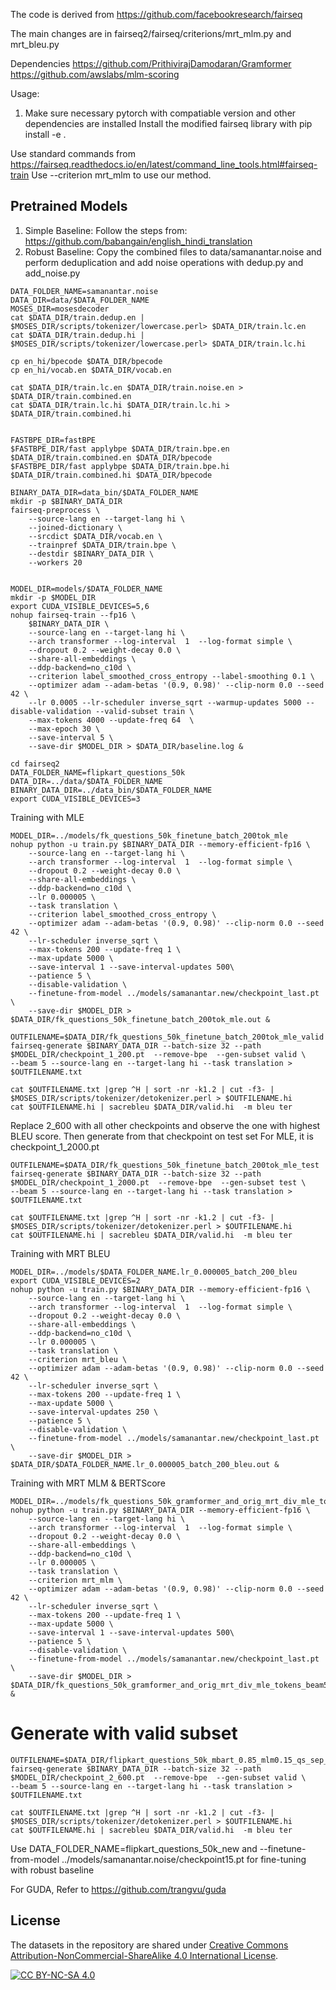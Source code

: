 The code is derived from https://github.com/facebookresearch/fairseq

The main changes are in fairseq2/fairseq/criterions/mrt_mlm.py and mrt_bleu.py

Dependencies
https://github.com/PrithivirajDamodaran/Gramformer
https://github.com/awslabs/mlm-scoring

Usage:
1. Make sure necessary pytorch with compatiable version and other dependencies are installed
Install the modified fairseq library with 
  pip install -e .

Use standard commands from https://fairseq.readthedocs.io/en/latest/command_line_tools.html#fairseq-train
Use --criterion mrt_mlm to use our method.

## Pretrained Models
1. Simple Baseline: Follow the steps from: https://github.com/babangain/english_hindi_translation
2. Robust Baseline:
Copy the combined files to data/samanantar.noise and perform deduplication and add noise operations with dedup.py and add_noise.py
```
DATA_FOLDER_NAME=samanantar.noise
DATA_DIR=data/$DATA_FOLDER_NAME
MOSES_DIR=mosesdecoder
cat $DATA_DIR/train.dedup.en | $MOSES_DIR/scripts/tokenizer/lowercase.perl> $DATA_DIR/train.lc.en
cat $DATA_DIR/train.dedup.hi | $MOSES_DIR/scripts/tokenizer/lowercase.perl> $DATA_DIR/train.lc.hi

cp en_hi/bpecode $DATA_DIR/bpecode
cp en_hi/vocab.en $DATA_DIR/vocab.en

cat $DATA_DIR/train.lc.en $DATA_DIR/train.noise.en > $DATA_DIR/train.combined.en
cat $DATA_DIR/train.lc.hi $DATA_DIR/train.lc.hi > $DATA_DIR/train.combined.hi


FASTBPE_DIR=fastBPE
$FASTBPE_DIR/fast applybpe $DATA_DIR/train.bpe.en $DATA_DIR/train.combined.en $DATA_DIR/bpecode
$FASTBPE_DIR/fast applybpe $DATA_DIR/train.bpe.hi $DATA_DIR/train.combined.hi $DATA_DIR/bpecode

BINARY_DATA_DIR=data_bin/$DATA_FOLDER_NAME
mkdir -p $BINARY_DATA_DIR
fairseq-preprocess \
    --source-lang en --target-lang hi \
    --joined-dictionary \
    --srcdict $DATA_DIR/vocab.en \
    --trainpref $DATA_DIR/train.bpe \
    --destdir $BINARY_DATA_DIR \
    --workers 20


MODEL_DIR=models/$DATA_FOLDER_NAME
mkdir -p $MODEL_DIR
export CUDA_VISIBLE_DEVICES=5,6
nohup fairseq-train --fp16 \
    $BINARY_DATA_DIR \
    --source-lang en --target-lang hi \
    --arch transformer --log-interval  1  --log-format simple \
    --dropout 0.2 --weight-decay 0.0 \
    --share-all-embeddings \
    --ddp-backend=no_c10d \
    --criterion label_smoothed_cross_entropy --label-smoothing 0.1 \
    --optimizer adam --adam-betas '(0.9, 0.98)' --clip-norm 0.0 --seed 42 \
    --lr 0.0005 --lr-scheduler inverse_sqrt --warmup-updates 5000 --disable-validation --valid-subset train \
    --max-tokens 4000 --update-freq 64  \
    --max-epoch 30 \
    --save-interval 5 \
    --save-dir $MODEL_DIR > $DATA_DIR/baseline.log &
```

```
cd fairseq2
DATA_FOLDER_NAME=flipkart_questions_50k
DATA_DIR=../data/$DATA_FOLDER_NAME
BINARY_DATA_DIR=../data_bin/$DATA_FOLDER_NAME
export CUDA_VISIBLE_DEVICES=3
```
Training with MLE
```
MODEL_DIR=../models/fk_questions_50k_finetune_batch_200tok_mle
nohup python -u train.py $BINARY_DATA_DIR --memory-efficient-fp16 \
    --source-lang en --target-lang hi \
    --arch transformer --log-interval  1  --log-format simple \
    --dropout 0.2 --weight-decay 0.0 \
    --share-all-embeddings \
    --ddp-backend=no_c10d \
    --lr 0.000005 \
    --task translation \
    --criterion label_smoothed_cross_entropy \
    --optimizer adam --adam-betas '(0.9, 0.98)' --clip-norm 0.0 --seed 42 \
    --lr-scheduler inverse_sqrt \
    --max-tokens 200 --update-freq 1 \
    --max-update 5000 \
    --save-interval 1 --save-interval-updates 500\
    --patience 5 \
    --disable-validation \
    --finetune-from-model ../models/samanantar.new/checkpoint_last.pt \
    --save-dir $MODEL_DIR > $DATA_DIR/fk_questions_50k_finetune_batch_200tok_mle.out &

OUTFILENAME=$DATA_DIR/fk_questions_50k_finetune_batch_200tok_mle_valid
fairseq-generate $BINARY_DATA_DIR --batch-size 32 --path $MODEL_DIR/checkpoint_1_200.pt  --remove-bpe  --gen-subset valid \
--beam 5 --source-lang en --target-lang hi --task translation >  $OUTFILENAME.txt

cat $OUTFILENAME.txt |grep ^H | sort -nr -k1.2 | cut -f3- | $MOSES_DIR/scripts/tokenizer/detokenizer.perl > $OUTFILENAME.hi 
cat $OUTFILENAME.hi | sacrebleu $DATA_DIR/valid.hi  -m bleu ter

```
Replace 2_600 with all other checkpoints and observe the one with highest BLEU score. Then generate from that checkpoint on test set
For MLE, it is checkpoint_1_2000.pt
```
OUTFILENAME=$DATA_DIR/fk_questions_50k_finetune_batch_200tok_mle_test
fairseq-generate $BINARY_DATA_DIR --batch-size 32 --path $MODEL_DIR/checkpoint_1_2000.pt  --remove-bpe  --gen-subset test \
--beam 5 --source-lang en --target-lang hi --task translation >  $OUTFILENAME.txt

cat $OUTFILENAME.txt |grep ^H | sort -nr -k1.2 | cut -f3- | $MOSES_DIR/scripts/tokenizer/detokenizer.perl > $OUTFILENAME.hi 
cat $OUTFILENAME.hi | sacrebleu $DATA_DIR/valid.hi  -m bleu ter
```
Training with MRT BLEU
```
MODEL_DIR=../models/$DATA_FOLDER_NAME.lr_0.000005_batch_200_bleu
export CUDA_VISIBLE_DEVICES=2
nohup python -u train.py $BINARY_DATA_DIR --memory-efficient-fp16 \
    --source-lang en --target-lang hi \
    --arch transformer --log-interval  1  --log-format simple \
    --dropout 0.2 --weight-decay 0.0 \
    --share-all-embeddings \
    --ddp-backend=no_c10d \
    --lr 0.000005 \
    --task translation \
    --criterion mrt_bleu \
    --optimizer adam --adam-betas '(0.9, 0.98)' --clip-norm 0.0 --seed 42 \
    --lr-scheduler inverse_sqrt \
    --max-tokens 200 --update-freq 1 \
    --max-update 5000 \
    --save-interval-updates 250 \
    --patience 5 \
    --disable-validation \
    --finetune-from-model ../models/samanantar.new/checkpoint_last.pt \
    --save-dir $MODEL_DIR > $DATA_DIR/$DATA_FOLDER_NAME.lr_0.000005_batch_200_bleu.out &
```

Training with MRT MLM & BERTScore
```
MODEL_DIR=../models/fk_questions_50k_gramformer_and_orig_mrt_div_mle_tokens_beam5
nohup python -u train.py $BINARY_DATA_DIR --memory-efficient-fp16 \
    --source-lang en --target-lang hi \
    --arch transformer --log-interval  1  --log-format simple \
    --dropout 0.2 --weight-decay 0.0 \
    --share-all-embeddings \
    --ddp-backend=no_c10d \
    --lr 0.000005 \
    --task translation \
    --criterion mrt_mlm \
    --optimizer adam --adam-betas '(0.9, 0.98)' --clip-norm 0.0 --seed 42 \
    --lr-scheduler inverse_sqrt \
    --max-tokens 200 --update-freq 1 \
    --max-update 5000 \
    --save-interval 1 --save-interval-updates 500\
    --patience 5 \
    --disable-validation \
    --finetune-from-model ../models/samanantar.new/checkpoint_last.pt \
    --save-dir $MODEL_DIR > $DATA_DIR/fk_questions_50k_gramformer_and_orig_mrt_div_mle_tokens_beam5.out &
```

# Generate with valid subset
```
OUTFILENAME=$DATA_DIR/flipkart_questions_50k_mbart_0.85_mlm0.15_qs_sep_grammar_corrected_beam1_best_gformer_best_of_three_lr_0.00005_2_600.valid
fairseq-generate $BINARY_DATA_DIR --batch-size 32 --path $MODEL_DIR/checkpoint_2_600.pt  --remove-bpe  --gen-subset valid \
--beam 5 --source-lang en --target-lang hi --task translation >  $OUTFILENAME.txt

cat $OUTFILENAME.txt |grep ^H | sort -nr -k1.2 | cut -f3- | $MOSES_DIR/scripts/tokenizer/detokenizer.perl > $OUTFILENAME.hi 
cat $OUTFILENAME.hi | sacrebleu $DATA_DIR/valid.hi  -m bleu ter
```
Use DATA_FOLDER_NAME=flipkart_questions_50k_new and --finetune-from-model ../models/samanantar.noise/checkpoint15.pt for fine-tuning with robust baseline

For GUDA, Refer to https://github.com/trangvu/guda

## License

The datasets in the repository are shared under [Creative Commons Attribution-NonCommercial-ShareAlike 4.0 International License][cc-by-nc-sa].

[![CC BY-NC-SA 4.0][cc-by-nc-sa-image]][cc-by-nc-sa]

[cc-by-nc-sa]: http://creativecommons.org/licenses/by-nc-sa/4.0/
[cc-by-nc-sa-image]: https://licensebuttons.net/l/by-nc-sa/4.0/88x31.png
[cc-by-nc-sa-shield]: https://img.shields.io/badge/License-CC%20BY--NC--SA%204.0-lightgrey.svg
